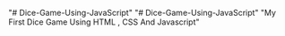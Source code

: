"# Dice-Game-Using-JavaScript" 
"# Dice-Game-Using-JavaScript" 
"My First Dice Game Using HTML , CSS And Javascript" 

